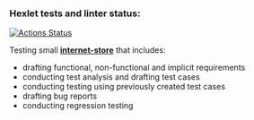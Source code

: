 ### Hexlet tests and linter status:
[![Actions Status](https://github.com/RomannRoss/qa-engineer-project-84/actions/workflows/hexlet-check.yml/badge.svg)](https://github.com/RomannRoss/qa-engineer-project-84/actions)

Testing small **[internet-store](https://hexlet-products-store.vercel.app/)** that includes:
* drafting functional, non-functional and implicit requirements
* conducting test analysis and drafting test cases
* conducting testing using previously created test cases
* drafting bug reports
* conducting regression testing
